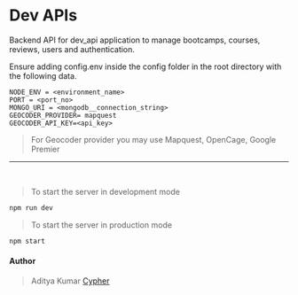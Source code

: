 # Dev APIs

Backend API for dev_api application to manage bootcamps, courses, reviews, users and authentication.

Ensure adding config.env inside the config folder in the root directory with the following data.

```
NODE_ENV = <environment_name>
PORT = <port_no>
MONGO_URI = <mongodb__connection_string>
GEOCODER_PROVIDER= mapquest
GEOCODER_API_KEY=<api_key>
```

> For Geocoder provider you may use Mapquest, OpenCage, Google Premier

---

<br>

> To start the server in development mode

```bash
npm run dev
```

> To start the server in production mode

```bash
npm start
```

#### Author

> Aditya Kumar [Cypher](https://github.com/cypher-adi)
